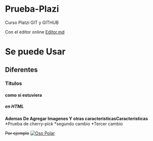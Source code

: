 # Prueba-Plazi
Curso Platzi GIT y GITHUB

Con el editor online [Editor.md](http://https://pandao.github.io/editor.md/en.html "Editor.md") 
# Se puede Usar
## Diferentes 
### Titulos
#### como si estuviera 
##### en HTML
**Ademas De Agregar Imagenes Y otras caracteristicasCaracteristicas**
*Prueba de cherry-pick
*segundo cambio
*Tercer cambio

~~Por ejemplo~~
[![Oso Polar](https://imgur.com/gallery/1qqVnuf "Oso Polar")](https://imgur.com/gallery/1qqVnuf "Oso Polar")